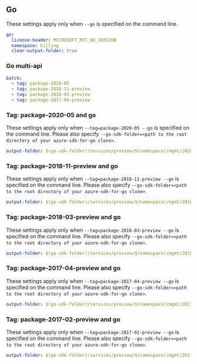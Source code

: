 
## Go

These settings apply only when `--go` is specified on the command line.

``` yaml $(go)
go:
  license-header: MICROSOFT_MIT_NO_VERSION
  namespace: billing
  clear-output-folder: true
```

### Go multi-api
``` yaml $(go) && $(multiapi)
batch:
  - tag: package-2020-05
  - tag: package-2018-11-preview
  - tag: package-2018-03-preview
  - tag: package-2017-04-preview
```

### Tag: package-2020-05 and go

These settings apply only when `--tag=package-2020-05 --go` is specified on the command line.
Please also specify `--go-sdk-folder=<path to the root directory of your azure-sdk-for-go clone>`.

``` yaml $(tag) == 'package-2020-05' && $(go)
output-folder: $(go-sdk-folder)/services/preview/$(namespace)/mgmt/2020-05-01-preview/$(namespace)
```

### Tag: package-2018-11-preview and go

These settings apply only when `--tag=package-2018-11-preview --go` is specified on the command line.
Please also specify `--go-sdk-folder=<path to the root directory of your azure-sdk-for-go clone>`.

``` yaml $(tag) == 'package-2018-11-preview' && $(go)
output-folder: $(go-sdk-folder)/services/preview/$(namespace)/mgmt/2018-11-01-preview/$(namespace)
```

### Tag: package-2018-03-preview and go

These settings apply only when `--tag=package-2018-03-preview --go` is specified on the command line.
Please also specify `--go-sdk-folder=<path to the root directory of your azure-sdk-for-go clone>`.

``` yaml $(tag) == 'package-2018-03-preview' && $(go)
output-folder: $(go-sdk-folder)/services/preview/$(namespace)/mgmt/2018-03-01-preview/$(namespace)
```

### Tag: package-2017-04-preview and go

These settings apply only when `--tag=package-2017-04-preview --go` is specified on the command line.
Please also specify `--go-sdk-folder=<path to the root directory of your azure-sdk-for-go clone>`.

``` yaml $(tag) == 'package-2017-04-preview' && $(go)
output-folder: $(go-sdk-folder)/services/preview/$(namespace)/mgmt/2017-04-24-preview/$(namespace)
```

### Tag: package-2017-02-preview and go

These settings apply only when `--tag=package-2017-02-preview --go` is specified on the command line.
Please also specify `--go-sdk-folder=<path to the root directory of your azure-sdk-for-go clone>`.

``` yaml $(tag) == 'package-2017-02-preview' && $(go)
output-folder: $(go-sdk-folder)/services/preview/$(namespace)/mgmt/2017-02-27-preview/$(namespace)
```